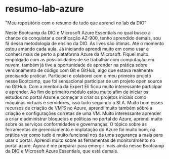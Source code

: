 # resumo-lab-azure
"Meu repositório com o resumo de tudo que aprendi no lab da DIO"

Neste Bootcamp da DIO e Microsoft Azure Essentials no qual busco a chance de conquistar a certificação AZ-900, tenho aprendido demais, sou fã dessa metodologia de ensino da DIO.
As lives são ótimas. Até o momento estou amando cada aula. Já iniciando aprendi muito em como usar e conheci mais de perto a plataforma Azure da Microsoft.
Fiquei muito empolgado com as possibilidades de se trabalhar com computação em nuvem, também já tive a oportunidade de aprender na prática sobre versionamento de código com Git e GitHub, algo que estava realmente precisando praticar.
Participei e colaborei com o meu primeiro projeto nesse Bootcamp, que foi sensacional participar de um projeto open source no GitHub. Com a mentoria da Expert Eli ficou muito interessante participar e aprender.
Ao fim do primeiro módulo estou muito afim de iniciar os estudos no portal Azure e começar a criar os projetos iniciais como máquinas virtuais e servidores, isso tudo seguindo a SLA.
Muito bom esses recursos de criação de VM´S no Azure, aprendi muito também sóbre a criação e configurações corretas de uma VM.
Muito interessante aprender a criar e administrar bloqueios e políticas no portal do Azure, aprendi muito sobre os serviços conformidades e governanças.
O tópico sobre as ferramentas de gerenciamento e implatação do Azure foi muito bom, na prática ver como tudo é muito funcional nos da uma segurança a mais para usar o portal.
Aprendi muito sobre as ferramentas de monitoramento no portal azure.
Agora é me preparar para emergir mais ainda nesse Bootcamp da DIO e Microsoft Azure Essentials, que está demais.
